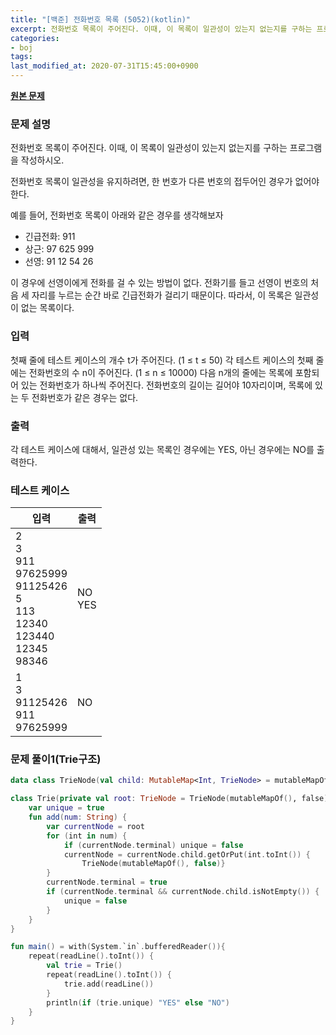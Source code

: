 ```yaml
---
title: "[백준] 전화번호 목록 (5052)(kotlin)"
excerpt: 전화번호 목록이 주어진다. 이때, 이 목록이 일관성이 있는지 없는지를 구하는 프로그램을 작성하시오.
categories:
- boj
tags:
last_modified_at: 2020-07-31T15:45:00+0900
---
```


**[원본 문제](https://www.acmicpc.net/problem/5052)**

### 문제 설명

전화번호 목록이 주어진다. 이때, 이 목록이 일관성이 있는지 없는지를 구하는 프로그램을 작성하시오.

전화번호 목록이 일관성을 유지하려면, 한 번호가 다른 번호의 접두어인 경우가 없어야 한다.

예를 들어, 전화번호 목록이 아래와 같은 경우를 생각해보자

  * 긴급전화: 911
  * 상근: 97 625 999
  * 선영: 91 12 54 26

이 경우에 선영이에게 전화를 걸 수 있는 방법이 없다. 전화기를 들고 선영이 번호의 처음 세 자리를 누르는 순간 바로 긴급전화가 걸리기 때문이다. 따라서, 이 목록은 일관성이 없는 목록이다.

### 입력

첫째 줄에 테스트 케이스의 개수 t가 주어진다. (1 ≤ t ≤ 50) 각 테스트 케이스의 첫째 줄에는 전화번호의 수 n이 주어진다. (1 ≤ n ≤ 10000) 다음 n개의 줄에는 목록에 포함되어 있는 전화번호가 하나씩 주어진다. 전화번호의 길이는 길어야 10자리이며, 목록에 있는 두 전화번호가 같은 경우는 없다.

### 출력

각 테스트 케이스에 대해서, 일관성 있는 목록인 경우에는 YES, 아닌 경우에는 NO를 출력한다.

### 테스트 케이스

|입력|출력|
|-----|-----|
|2<br>3<br>911<br>97625999<br>91125426<br>5<br>113<br>12340<br>123440<br>12345<br>98346|NO<br>YES|
|1<br>3<br>91125426<br>911<br>97625999|NO|

### 문제 풀이1(Trie구조)

```kotlin
data class TrieNode(val child: MutableMap<Int, TrieNode> = mutableMapOf(), var terminal: Boolean = false)

class Trie(private val root: TrieNode = TrieNode(mutableMapOf(), false)) {
    var unique = true
    fun add(num: String) {
        var currentNode = root
        for (int in num) {
            if (currentNode.terminal) unique = false
            currentNode = currentNode.child.getOrPut(int.toInt()) {
                TrieNode(mutableMapOf(), false)}
        }
        currentNode.terminal = true
        if (currentNode.terminal && currentNode.child.isNotEmpty()) {
            unique = false
        }
    }
}

fun main() = with(System.`in`.bufferedReader()){
    repeat(readLine().toInt()) {
        val trie = Trie()
        repeat(readLine().toInt()) {
            trie.add(readLine())
        }
        println(if (trie.unique) "YES" else "NO")
    }
}
```

